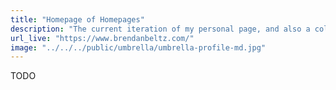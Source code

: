 ```yaml
---
title: "Homepage of Homepages"
description: "The current iteration of my personal page, and also a collection of variations on the homepage theme. In progress."
url_live: "https://www.brendanbeltz.com/"
image: "../../../public/umbrella/umbrella-profile-md.jpg"
---
```


TODO